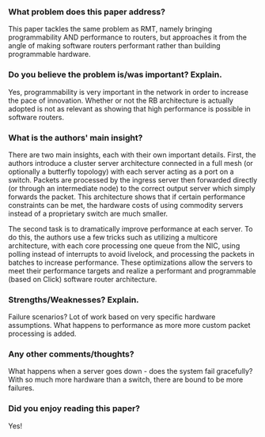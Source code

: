 ### What problem does this paper address?

This paper tackles the same problem as RMT, namely bringing programmability AND performance to routers, but approaches it from the angle of making software routers performant rather than building programmable hardware.

### Do you believe the problem is/was important? Explain.

Yes, programmability is very important in the network in order to increase the pace of innovation. Whether or not the RB architecture is actually adopted is not as relevant as showing that high performance is possible in software routers.

### What is the authors' main insight?

There are two main insights, each with their own important details. First, the authors introduce a cluster server architecture connected in a full mesh (or optionally a butterfly topology) with each server acting as a port on a switch. Packets are processed by the ingress server then forwarded directly (or through an intermediate node) to the correct output server which simply forwards the packet. This architecture shows that if certain performance constraints can be met, the hardware costs of using commodity servers instead of a proprietary switch are much smaller. 

The second task is to dramatically improve performance at each server. To do this, the authors use a few tricks such as utilizing a multicore architecture, with each core processing one queue from the NIC, using polling instead of interrupts to avoid livelock, and processing the packets in batches to increase performance. These optimizations allow the servers to meet their performance targets and realize a performant and programmable (based on Click) software router architecture.

### Strengths/Weaknesses? Explain.

Failure scenarios? Lot of work based on very specific hardware assumptions. What happens to performance as more more custom packet processing is added.

### Any other comments/thoughts?

What happens when a server goes down - does the system fail gracefully? With so much more hardware than a switch, there are bound to be more failures.

### Did you enjoy reading this paper?

Yes!